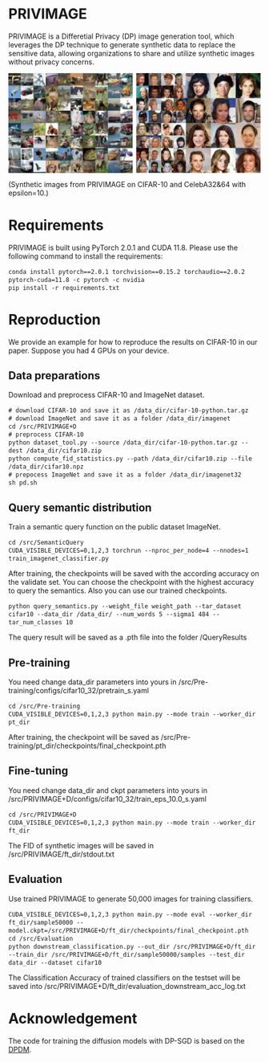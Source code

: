 # PRIVIMAGE
PRIVIMAGE is a Differetial Privacy (DP) image generation tool, which leverages the DP technique to generate synthetic data to replace the sensitive data, allowing organizations to share and utilize synthetic images without privacy concerns.

<img src="./sample1.png" width = "600" alt="Synthetic images by PRIVIMAGE with epsilon=10" align=center />

(Synthetic images from PRIVIMAGE on CIFAR-10 and CelebA32&64 with epsilon=10.)

# Requirements
PRIVIMAGE is built using PyTorch 2.0.1 and CUDA 11.8. Please use the following command to install the requirements:
```
conda install pytorch==2.0.1 torchvision==0.15.2 torchaudio==2.0.2 pytorch-cuda=11.8 -c pytorch -c nvidia
pip install -r requirements.txt 
```
# Reproduction
We provide an example for how to reproduce the results on CIFAR-10 in our paper. Suppose you had 4 GPUs on your device.
## Data preparations
Download and preprocess CIFAR-10 and ImageNet dataset.
```
# download CIFAR-10 and save it as /data_dir/cifar-10-python.tar.gz
# download ImageNet and save it as a folder /data_dir/imagenet
cd /src/PRIVIMAGE+D
# preprocess CIFAR-10
python dataset_tool.py --source /data_dir/cifar-10-python.tar.gz --dest /data_dir/cifar10.zip
python compute_fid_statistics.py --path /data_dir/cifar10.zip --file /data_dir/cifar10.npz
# prepocess ImageNet and save it as a folder /data_dir/imagenet32
sh pd.sh
```
## Query semantic distribution
Train a semantic query function on the public dataset ImageNet.
```
cd /src/SemanticQuery
CUDA_VISIBLE_DEVICES=0,1,2,3 torchrun --nproc_per_node=4 --nnodes=1 train_imagenet_classifier.py
```
After training, the checkpoints will be saved with the according accuracy on the validate set. You can choose the checkpoint with the highest accuracy to query the semantics. Also you can use our trained checkpoints.
```
python query_semantics.py --weight_file weight_path --tar_dataset cifar10 --data_dir /data_dir/ --num_words 5 --sigma1 484 --tar_num_classes 10
```
The query result will be saved as a .pth file into the folder /QueryResults
## Pre-training
You need change data_dir parameters into yours in /src/Pre-training/configs/cifar10_32/pretrain_s.yaml
```
cd /src/Pre-training
CUDA_VISIBLE_DEVICES=0,1,2,3 python main.py --mode train --worker_dir pt_dir
```
After training, the checkpoint will be saved as /src/Pre-training/pt_dir/checkpoints/final_checkpoint.pth
## Fine-tuning
You need change data_dir and ckpt parameters into yours in /src/PRIVIMAGE+D/configs/cifar10_32/train_eps_10.0_s.yaml
```
cd /src/PRIVIMAGE+D
CUDA_VISIBLE_DEVICES=0,1,2,3 python main.py --mode train --worker_dir ft_dir
```
The FID of synthetic images will be saved in /src/PRIVIMAGE/ft_dir/stdout.txt
## Evaluation
Use trained PRIVIMAGE to generate 50,000 images for training classifiers.
```
CUDA_VISIBLE_DEVICES=0,1,2,3 python main.py --mode eval --worker_dir ft_dir/sample50000 -- model.ckpt=/src/PRIVIMAGE+D/ft_dir/checkpoints/final_checkpoint.pth
cd /src/Evaluation
python downstream_classification.py --out_dir /src/PRIVIMAGE+D/ft_dir --train_dir /src/PRIVIMAGE+D/ft_dir/sample50000/samples --test_dir data_dir --dataset cifar10
```
The Classification Accuracy of trained classifiers on the testset will be saved into /src/PRIVIMAGE+D/ft_dir/evaluation_downstream_acc_log.txt
# Acknowledgement
The code for training the diffusion models with DP-SGD is based on the [DPDM](https://github.com/nv-tlabs/DPDM).

